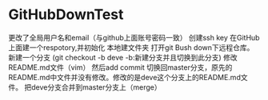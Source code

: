 # GitHubDownTest
更改了全局用户名和email（与github上面账号密码一致）
创建ssh key
在GitHub上面建一个respotory,并初始化
本地建文件夹 打开git Bush down下远程仓库。
新建一个分支 (git checkout -b deve -b:新建分支并且切换到此分支)
修改README.md文件（vim）
然后add commit
切换回master分支，原先的README.md中文件并没有修改。修改的是deve这个分支上的README.md文件。
把deve分支合并到master分支上（merge）
